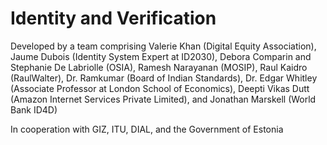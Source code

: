 # Identity and Verification

Developed by a team comprising Valerie Khan (Digital Equity Association), Jaume Dubois (Identity System Expert at ID2030), Debora Comparin and Stephanie De Labriolle (OSIA), Ramesh Narayanan (MOSIP), Raul Kaidro (RaulWalter), Dr. Ramkumar (Board of Indian Standards), Dr. Edgar Whitley (Associate Professor at London School of Economics), Deepti Vikas Dutt (Amazon Internet Services Private Limited), and Jonathan Marskell (World Bank ID4D)

In cooperation with GIZ, ITU, DIAL, and the Government of Estonia
